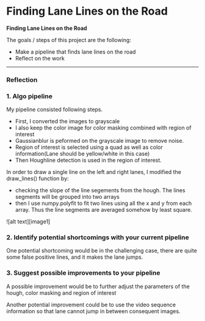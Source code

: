 # **Finding Lane Lines on the Road** 


**Finding Lane Lines on the Road**

The goals / steps of this project are the following:
* Make a pipeline that finds lane lines on the road
* Reflect on the work 

---

### Reflection

### 1. Algo pipeline

My pipeline consisted following steps. 
* First, I converted the images to grayscale
* I also keep the color image for color masking combined with region of interest
* Gaussianblur is peformed on the grayscale image to remove noise.
* Region of interest is selected using a quad as well as color information(Lane should be yellow/white in this case)
* Then Houghline detection is used in the region of interest.

In order to draw a single line on the left and right lanes, I modified the draw_lines() function by: 
* checking the slope of the line segements from the hough. The lines segments will be grouped into two arrays 
* then I use numpy.polyfit to fit two lines using all the x and y from each array. Thus the line segments are averaged somehow by least square. 

![alt text][image1]


### 2. Identify potential shortcomings with your current pipeline


One potential shortcoming would be in the challenging case, there are quite some false positive lines, and it makes the lane jumps. 


### 3. Suggest possible improvements to your pipeline

A possible improvement would be to further adjust the parameters of the hough, color masking and region of interest

Another potential improvement could be to use the video sequence information so that lane cannot jump in between consequent images. 
